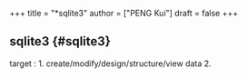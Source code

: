 +++
title = "*sqlite3"
author = ["PENG Kui"]
draft = false
+++

## sqlite3 {#sqlite3}

target
: 1.  create/modify/design/structure/view data
    2.
